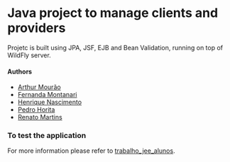 # Java project to manage clients and providers

Projetc is built using JPA, JSF, EJB and Bean Validation, running on top of WildFly server.

#### Authors
- [Arthur Mourão](https://github.com/arthur-mourao)
- [Fernanda Montanari](https://github.com/fermontanari)
- [Henrique Nascimento](https://github.com/henriqu3)
- [Pedro Horita](https://github.com/pedrohorita)
- [Renato Martins](https://github.com/renattomartins)

### To test the application

For more information please refer to [trabalho_jee_alunos](./trabalho_jee_alunos/readme.md).
